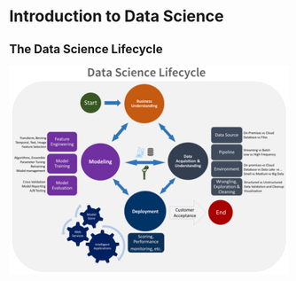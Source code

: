 # Introduction to Data Science



## The Data Science Lifecycle

<!--- 

<img src="https:\\github.com\LeeMorinUCF\ECO5445F19\tree\master\demo_01_intro\DSlifecycle2.png" width="100"/>

![](https://github.com/LeeMorinUCF/ECO5445F19/tree/master/demo_01_intro/DSlifecycle1.png =250x250) 



![](DSlifecycle2.png =250x250)

--->



<img src="DSlifecycle1.png" width="1000"/>
